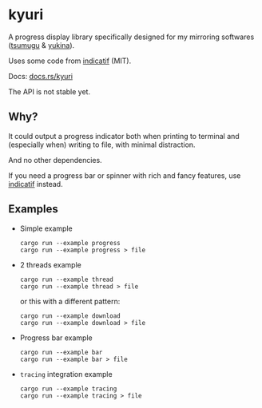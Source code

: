 # kyuri

A progress display library specifically designed for my mirroring softwares ([tsumugu](https://github.com/taoky/tsumugu) & [yukina](https://github.com/taoky/yukina)).

Uses some code from [indicatif](https://github.com/console-rs/indicatif) (MIT).

Docs: [docs.rs/kyuri](https://docs.rs/kyuri)

The API is not stable yet.

## Why?

It could output a progress indicator both when printing to terminal and (especially when) writing to file, with minimal distraction.

And no other dependencies.

If you need a progress bar or spinner with rich and fancy features, use [indicatif](https://github.com/console-rs/indicatif) instead.

## Examples

- Simple example

    ```shell
    cargo run --example progress
    cargo run --example progress > file
    ```

- 2 threads example

    ```shell
    cargo run --example thread
    cargo run --example thread > file
    ```

    or this with a different pattern:

    ```shell
    cargo run --example download
    cargo run --example download > file
    ```

- Progress bar example

    ```shell
    cargo run --example bar
    cargo run --example bar > file
    ```

- `tracing` integration example

    ```shell
    cargo run --example tracing
    cargo run --example tracing > file
    ```
